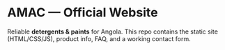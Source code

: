 # AMAC — Official Website
Reliable **detergents & paints** for Angola. This repo contains the static site (HTML/CSS/JS), product info, FAQ, and a working contact form.
